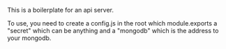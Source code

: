 This is a boilerplate for an api server.

To use, you need to create a config.js in the root which module.exports a "secret"
which can be anything and a "mongodb" which is the address to your mongodb.